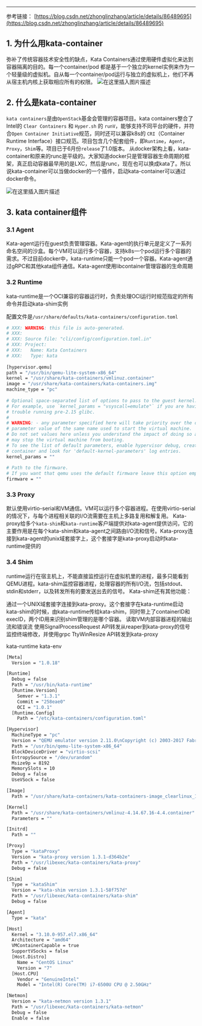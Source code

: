 


-------
参考链接：
[https://blog.csdn.net/zhonglinzhang/article/details/86489695](https://blog.csdn.net/zhonglinzhang/article/details/86489695)


## 1. 为什么用kata-container
弥补了传统容器技术安全性的缺点，Kata Containers通过使用硬件虚拟化来达到容器隔离的目的。每一个container/pod 都是基于一个独立的kernel实例来作为一个轻量级的虚拟机。自从每一个container/pod运行与独立的虚拟机上，他们不再从宿主机内核上获取相应所有的权限。
![在这里插入图片描述](https://img-blog.csdnimg.cn/20210510150304549.png?x-oss-process=image/watermark,type_ZmFuZ3poZW5naGVpdGk,shadow_10,text_aHR0cHM6Ly9ibG9nLmNzZG4ubmV0L3hpeGloYWhhbGVsZWhlaGU=,size_16,color_FFFFFF,t_70)
## 2. 什么是kata-container
`kata containers`是由`OpenStack`基金会管理的容器项目。kata containers整合了Intel的 `Clear Containers` 和 `Hyper.sh` 的 `runV`，能够支持不同平台的硬件，并符合`Open Container Initiative`规范，同时还可以兼容k8s的 `CRI`（Container Runtime Interface）接口规范。项目包含几个配套组件，即`Runtime`，`Agent`， `Proxy`，`Shim`等。项目已于6月份`release`了1.0版本。
      从docker架构上看，kata-container和原来的runc是平级的。大家知道docker只是管理容器生命周期的框架，真正启动容器最早用的是LXC，然后是runc，现在也可以换成kata了。所以说kata-container可以当做docker的一个插件，启动kata-container可以通过docker命令。

![在这里插入图片描述](https://img-blog.csdnimg.cn/20210510151406249.png?x-oss-process=image/watermark,type_ZmFuZ3poZW5naGVpdGk,shadow_10,text_aHR0cHM6Ly9ibG9nLmNzZG4ubmV0L3hpeGloYWhhbGVsZWhlaGU=,size_16,color_FFFFFF,t_70)
## 3. kata container组件
###  3.1 Agent

 Kata-agent运行在guest负责管理容器。Kata-agent的执行单元是定义了一系列命名空间的沙盒。每个VM可以运行多个容器，支持k8s一个pod运行多个容器的需求。不过目前docker中，kata-runtime只能一个pod一个容器。Kata-agent通过gRPC和其他kata组件通信。Kata-agent使用libcontainer管理容器的生命周期

### 3.2 Runtime
kata-runtime是一个OCI兼容的容器运行时，负责处理OCI运行时规范指定的所有命令并启动kata-shim实例

 配置文件是`/usr/share/defaults/kata-containers/configuration.toml`

```bash
# XXX: WARNING: this file is auto-generated.
# XXX:
# XXX: Source file: "cli/config/configuration.toml.in"
# XXX: Project:
# XXX:   Name: Kata Containers
# XXX:   Type: kata
 
[hypervisor.qemu]
path = "/usr/bin/qemu-lite-system-x86_64"
kernel = "/usr/share/kata-containers/vmlinuz.container"
image = "/usr/share/kata-containers/kata-containers.img"
machine_type = "pc"
 
# Optional space-separated list of options to pass to the guest kernel.
# For example, use `kernel_params = "vsyscall=emulate"` if you are having
# trouble running pre-2.15 glibc.
#
# WARNING: - any parameter specified here will take priority over the default
# parameter value of the same name used to start the virtual machine.
# Do not set values here unless you understand the impact of doing so as you
# may stop the virtual machine from booting.
# To see the list of default parameters, enable hypervisor debug, create a
# container and look for 'default-kernel-parameters' log entries.
kernel_params = ""
 
# Path to the firmware.
# If you want that qemu uses the default firmware leave this option empty
firmware = ""
```

### 3.3 Proxy
默认使用virtio-serial和VM通信。VM可以运行多个容器进程。在使用virtio-serial的情况下，与每个进程相关联的I/O流需要在主机上多路复用和解复用。
        Kata-proxy给多个`kata-shim`和`kata-runtime`客户端提供对kata-agent提供访问，它的主要作用是在每个kata-shim和kata-agent之间路由I/O流和信号。Kata-proxy连接到kata-agent的unix域套接字上，这个套接字是kata-proxy启动时kata-runtime提供的

### 3.4 Shim
runtime运行在宿主机上，不能直接监控运行在虚拟机里的进程，最多只能看到QEMU进程。kata-shim监控容器进程，处理容器的所有I/O流，包括stdout、stdin和stderr，以及转发所有的要发送出去的信号。
 Kata-shim还有其他功能：

通过一个UNIX域套接字连接到kata-proxy。这个套接字在kata-runtime启动kata-shim的时候，由kata-runtime传给kata-shim，同时带上了containerID和execID，两个ID用来识别shim管理的是哪个容器。
读取VM内部容器进程的输出流和错误流
使用SignalProcessRequest API转发从reaper到kata-proxy的信号
监控终端修改，并使用grpc TtyWinResize API转发到kata-proxy
 

kata-runtime kata-env

```bash
[Meta]
  Version = "1.0.18"

[Runtime]
  Debug = false
  Path = "/usr/bin/kata-runtime"
  [Runtime.Version]
    Semver = "1.3.1"
    Commit = "258eae0"
    OCI = "1.0.1"
  [Runtime.Config]
    Path = "/etc/kata-containers/configuration.toml"

[Hypervisor]
  MachineType = "pc"
  Version = "QEMU emulator version 2.11.0\nCopyright (c) 2003-2017 Fabrice Bellard and the QEMU Project developers"
  Path = "/usr/bin/qemu-lite-system-x86_64"
  BlockDeviceDriver = "virtio-scsi"
  EntropySource = "/dev/urandom"
  Msize9p = 8192
  MemorySlots = 10
  Debug = false
  UseVSock = false

[Image]
  Path = "/usr/share/kata-containers/kata-containers-image_clearlinux_1.3.1_agent_c7fdd324cda.img"

[Kernel]
  Path = "/usr/share/kata-containers/vmlinuz-4.14.67.16-4.4.container"
  Parameters = ""

[Initrd]
  Path = ""

[Proxy]
  Type = "kataProxy"
  Version = "kata-proxy version 1.3.1-d364b2e"
  Path = "/usr/libexec/kata-containers/kata-proxy"
  Debug = false

[Shim]
  Type = "kataShim"
  Version = "kata-shim version 1.3.1-58f757d"
  Path = "/usr/libexec/kata-containers/kata-shim"
  Debug = false

[Agent]
  Type = "kata"

[Host]
  Kernel = "3.10.0-957.el7.x86_64"
  Architecture = "amd64"
  VMContainerCapable = true
  SupportVSocks = false
  [Host.Distro]
    Name = "CentOS Linux"
    Version = "7"
  [Host.CPU]
    Vendor = "GenuineIntel"
    Model = "Intel(R) Core(TM) i7-6500U CPU @ 2.50GHz"

[Netmon]
  Version = "kata-netmon version 1.3.1"
  Path = "/usr/libexec/kata-containers/kata-netmon"
  Debug = false
  Enable = false
```

